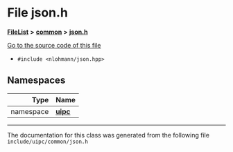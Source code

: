 

# File json.h



[**FileList**](files.md) **>** [**common**](dir_fe04c8fb910be76d82cd33e795163b9b.md) **>** [**json.h**](json_8h.md)

[Go to the source code of this file](json_8h_source.md)



* `#include <nlohmann/json.hpp>`













## Namespaces

| Type | Name |
| ---: | :--- |
| namespace | [**uipc**](namespaceuipc.md) <br> |





















































------------------------------
The documentation for this class was generated from the following file `include/uipc/common/json.h`

